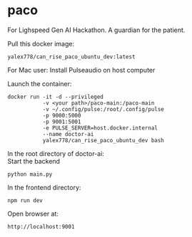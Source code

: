 # paco
For Lighspeed Gen AI Hackathon. A guardian for the patient.

Pull this docker image:     
```
yalex778/can_rise_paco_ubuntu_dev:latest
```
For Mac user:
Install Pulseaudio on host computer

Launch the container:
```
docker run -it -d --privileged
           -v <your path>/paco-main:/paco-main
           -v ~/.config/pulse:/root/.config/pulse
           -p 9000:5000
           -p 9001:5001
           -e PULSE_SERVER=host.docker.internal
           --name doctor-ai
           yalex778/can_rise_paco_ubuntu_dev bash
```

In the root directory of doctor-ai:    
Start the backend    
```
python main.py
```

In the frontend directory:    
```
npm run dev
```

Open browser at:
```
http://localhost:9001
```
